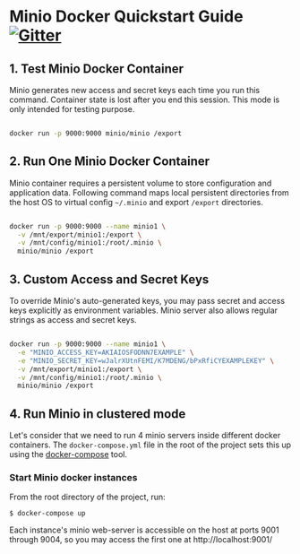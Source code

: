 # Minio Docker Quickstart Guide [![Gitter](https://badges.gitter.im/Join%20Chat.svg)](https://gitter.im/minio/minio?utm_source=badge&utm_medium=badge&utm_campaign=pr-badge&utm_content=badge)


## 1. Test Minio Docker Container
Minio generates new access and secret keys each time you run this command. Container state is lost after you end this session. This mode is only intended for testing purpose.

```sh

docker run -p 9000:9000 minio/minio /export

```

## 2. Run One Minio Docker Container

Minio container requires a persistent volume to store configuration and application data. Following command maps local persistent directories from the host OS to virtual config `~/.minio` and export `/export` directories.

```sh

docker run -p 9000:9000 --name minio1 \
  -v /mnt/export/minio1:/export \
  -v /mnt/config/minio1:/root/.minio \
  minio/minio /export

```

## 3. Custom Access and Secret Keys

To override Minio's auto-generated keys, you may pass secret and access keys explicitly as environment variables. Minio server also allows regular strings as access and secret keys.

```sh

docker run -p 9000:9000 --name minio1 \
  -e "MINIO_ACCESS_KEY=AKIAIOSFODNN7EXAMPLE" \
  -e "MINIO_SECRET_KEY=wJalrXUtnFEMI/K7MDENG/bPxRfiCYEXAMPLEKEY" \
  -v /mnt/export/minio1:/export \
  -v /mnt/config/minio1:/root/.minio \
  minio/minio /export

```

## 4. Run Minio in clustered mode

Let's consider that we need to run 4 minio servers inside different docker containers. The `docker-compose.yml` file in the root of the project sets this up using the [docker-compose](https://docs.docker.com/compose/) tool.

### Start Minio docker instances

From the root directory of the project, run:

``` shell
$ docker-compose up
```

Each instance's minio web-server is accessible on the host at ports 9001 through 9004, so you may access the first one at http://localhost:9001/
